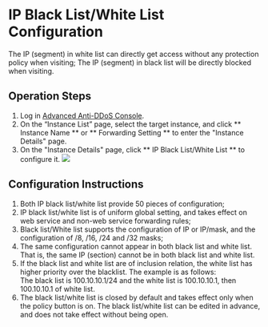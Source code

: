 # IP Black List/White List Configuration

The IP (segment) in white list can directly get access without any protection policy when visiting;
The IP (segment) in black list will be directly blocked when visiting.

## Operation Steps
1. Log in [Advanced Anti-DDoS Console](https://ip-anti-console.jdcloud.com/instancelist).
2. On the “Instance List” page, select the target instance, and click ** Instance Name ** or ** Forwarding Setting ** to enter the "Instance Details" page.
3. On the "Instance Details" page, click ** IP Black List/White List ** to configure it.
![](https://github.com/jdcloudcom/cn/blob/edit/image/Advanced%20Anti-DDoS/blacklist%2001.png)

## Configuration Instructions
1. Both IP black list/white list provide 50 pieces of configuration;
2. IP black list/white list is of uniform global setting, and takes effect on web service and non-web service forwarding rules;
3. Black list/White list supports the configuration of IP or IP/mask, and the configuration of /8, /16, /24 and /32 masks;
4. The same configuration cannot appear in both black list and white list. That is, the same IP (section) cannot be in both black list and white list.
5. If the black list and white list are of inclusion relation, the white list has higher priority over the blacklist. The example is as follows: </BR>
The black list is 100.10.10.1/24 and the white list is 100.10.10.1, then 100.10.10.1 of white list.
6. The black list/white list is closed by default and takes effect only when the policy button is on. The black list/white list can be edited in advance, and does not take effect without being open.



